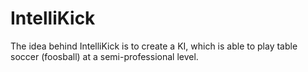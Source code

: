 # IntelliKick
The idea behind IntelliKick is to create a KI, which is able to play table soccer (foosball) at a semi-professional level.
